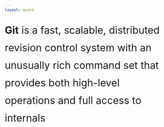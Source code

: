 ```yaml
---
layout: quote
---
```


<span class="definition">
    <strong>Git</strong> is a fast, scalable,
    distributed revision control system with an unusually rich command
    set that provides both high-level operations and full access to internals
</span>

<style>
    .definition {
        font-size: 2rem;
        line-height: 3.5rem;
    }
</style>
